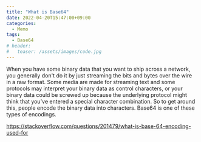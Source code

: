 ```yaml
---
title: "What is Base64"
date: 2022-04-20T15:47:00+09:00
categories:
  - Memo
tags:
  - Base64
# header:
#   teaser: /assets/images/code.jpg
---
```

When you have some binary data that you want to ship across a network, you generally don't do it by just streaming the bits and bytes over the wire in a raw format. Some media are made for streaming text and some protocols may interpret your binary data as control characters, or your binary data could be screwed up because the underlying protocol might think that you've entered a special character combination. So to get around this, people encode the binary data into characters. Base64 is one of these types of encodings.

https://stackoverflow.com/questions/201479/what-is-base-64-encoding-used-for